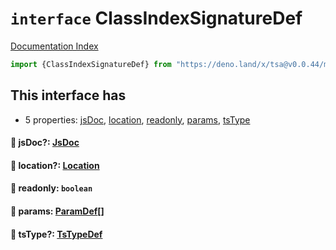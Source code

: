 # `interface` ClassIndexSignatureDef

[Documentation Index](../README.md)

```ts
import {ClassIndexSignatureDef} from "https://deno.land/x/tsa@v0.0.44/mod.ts"
```

## This interface has

- 5 properties:
[jsDoc](#-jsdoc-jsdoc),
[location](#-location-location),
[readonly](#-readonly-boolean),
[params](#-params-paramdef),
[tsType](#-tstype-tstypedef)


#### 📄 jsDoc?: [JsDoc](../interface.JsDoc/README.md)



#### 📄 location?: [Location](../interface.Location/README.md)



#### 📄 readonly: `boolean`



#### 📄 params: [ParamDef](../type.ParamDef/README.md)\[]



#### 📄 tsType?: [TsTypeDef](../type.TsTypeDef/README.md)



